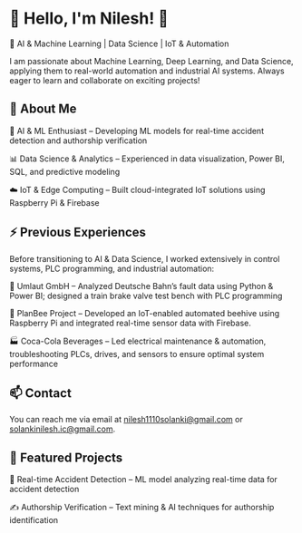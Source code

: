 #  👋 Hello, I'm Nilesh! 👋
🚀 AI & Machine Learning | Data Science | IoT & Automation

I am passionate about Machine Learning, Deep Learning, and Data Science, applying them to real-world automation and industrial AI systems. Always eager to learn and collaborate on exciting projects!



##  🔹 About Me
🤖 AI & ML Enthusiast – Developing ML models for real-time accident detection and authorship verification

📊 Data Science & Analytics – Experienced in data visualization, Power BI, SQL, and predictive modeling

☁️ IoT & Edge Computing – Built cloud-integrated IoT solutions using Raspberry Pi & Firebase


## ⚡ Previous Experiences

Before transitioning to AI & Data Science, I worked extensively in control systems, PLC programming, and industrial automation:

🚆 Umlaut GmbH – Analyzed Deutsche Bahn’s fault data using Python & Power BI; designed a train brake valve test bench with PLC programming

🐝 PlanBee Project – Developed an IoT-enabled automated beehive using Raspberry Pi and integrated real-time sensor data with Firebase.

🏭 Coca-Cola Beverages – Led electrical maintenance & automation, troubleshooting PLCs, drives, and sensors to ensure optimal system performance

## 📫 Contact 

You can reach me via email at nilesh1110solanki@gmail.com or solankinilesh.ic@gmail.com.

## 📌 Featured Projects

🚗 Real-time Accident Detection – ML model analyzing real-time data for accident detection

✍️ Authorship Verification – Text mining & AI techniques for authorship identification




<!--
**njsolanki1991/njsolanki1991** is a ✨ _special_ ✨ repository because its `README.md` (this file) appears on your GitHub profile.

Here are some ideas to get you started:

- 🔭 I’m currently working on ...
- 🌱 I’m currently learning ...
- 👯 I’m looking to collaborate on ...
- 🤔 I’m looking for help with ...
- 💬 Ask me about ...
- 📫 How to reach me: ...
- 😄 Pronouns: ...
- ⚡ Fun fact: ...
-->
